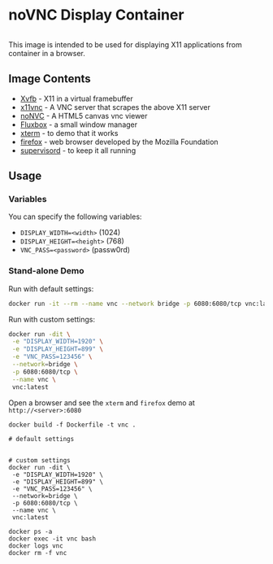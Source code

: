 # noVNC Display Container
```
```
This image is intended to be used for displaying X11 applications from container in a browser.

## Image Contents

* [Xvfb](http://www.x.org/releases/X11R7.6/doc/man/man1/Xvfb.1.xhtml) - X11 in a virtual framebuffer
* [x11vnc](http://www.karlrunge.com/x11vnc/) - A VNC server that scrapes the above X11 server
* [noNVC](https://kanaka.github.io/noVNC/) - A HTML5 canvas vnc viewer
* [Fluxbox](http://www.fluxbox.org/) - a small window manager
* [xterm](http://invisible-island.net/xterm/) - to demo that it works
* [firefox](https://www.mozilla.org) - web browser developed by the Mozilla Foundation
* [supervisord](http://supervisord.org) - to keep it all running

## Usage

### Variables

You can specify the following variables:
* `DISPLAY_WIDTH=<width>` (1024)
* `DISPLAY_HEIGHT=<height>` (768)
* `VNC_PASS=<password>` (passw0rd)

### Stand-alone Demo
Run with default settings:
```bash
docker run -it --rm --name vnc --network bridge -p 6080:6080/tcp vnc:latest
```
Run with custom settings:
```bash
docker run -dit \
 -e "DISPLAY_WIDTH=1920" \
 -e "DISPLAY_HEIGHT=899" \
 -e "VNC_PASS=123456" \
 --network=bridge \
 -p 6080:6080/tcp \
 --name vnc \
 vnc:latest
```
Open a browser and see the `xterm` and `firefox` demo at `http://<server>:6080`

```
docker build -f Dockerfile -t vnc .

# default settings


# custom settings
docker run -dit \
 -e "DISPLAY_WIDTH=1920" \
 -e "DISPLAY_HEIGHT=899" \
 -e "VNC_PASS=123456" \
 --network=bridge \
 -p 6080:6080/tcp \
 --name vnc \
 vnc:latest

docker ps -a
docker exec -it vnc bash
docker logs vnc
docker rm -f vnc
```

